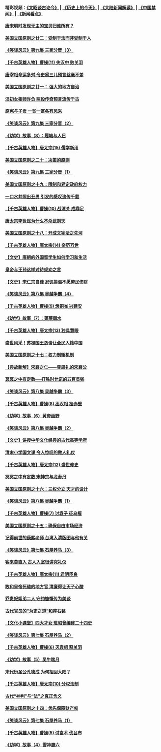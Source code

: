 #### 精彩视频：[《文昭谈古论今》](http://45.76.195.252/wenzhao) | [《历史上的今天》](http://45.76.195.252/today-in-history) | [《大陆新闻解读》](http://45.76.195.252/ntdtv-comedy) | [《中国禁闻》](http://45.76.195.252/ntdtv-news) | [《新闻看点》](http://45.76.195.252/news-insight) 

 #### [唐宋明时发现无主的宝贝归谁所有？](../pages/nsc975/n11036075.md?t=02152137) 

#### [美国立国原则之廿二：受制于法而非受制于人](../pages/nsc975/n11038266.md?t=02152137) 

#### [《笑谈风云》第九集 三家分晋（3）](../pages/nsc975/n11028646.md?t=02152137) 

#### [【千古英雄人物】曹操(11) 失汉中 败关羽](../pages/nsc975/n7783328.md?t=02152137) 

#### [唐宰相命运多舛 令史奚三儿预言丝毫不差](../pages/nsc975/n334750.md?t=02152137) 

#### [美国立国原则之廿一： 强大的地方自治](../pages/nsc975/n11036069.md?t=02152137) 

#### [汉初女相师许负 两段传奇预言流传千古](../pages/nsc975/n11035453.md?t=02152137) 

#### [原宪与子贡 一贫一富各有风采](../pages/nsc975/n11013094.md?t=02152137) 

#### [《笑谈风云》第九集 三家分晋（2）](../pages/nsc975/n11028610.md?t=02152137) 

#### [《幼学》故事（8）：履端与人日](../pages/nsc975/n10990550.md?t=02152137) 

#### [【千古英雄人物】唐太宗(15) 儒学新用](../pages/nsc975/n8046225.md?t=02152137) 

#### [美国立国原则之二十：决策的原则](../pages/nsc975/n11034691.md?t=02152137) 

#### [《笑谈风云》第九集 三家分晋（1）](../pages/nsc975/n11028591.md?t=02152137) 

#### [美国立国原则之十九：限制和界定政府权力](../pages/nsc975/n11023895.md?t=02152137) 

#### [一口水井照出丑男 引发的感叹流传千载](../pages/nsc975/n11004598.md?t=02152137) 

#### [【千古英雄人物】曹操(10) 战潼关 成鼎足](../pages/nsc975/n7779963.md?t=02152137) 

#### [唐太宗李世民为什么不杀武则天](../pages/nsc975/n11034040.md?t=02152137) 

#### [美国立国原则之十八：开成文宪法之先河](../pages/nsc975/n11008526.md?t=02152137) 

#### [【千古英雄人物】唐太宗(14) 帝范万世](../pages/nsc975/n8034234.md?t=02152137) 

#### [【文史】唐朝的外国留学生如何学习和生活](../pages/nsc975/n11010825.md?t=02152137) 

#### [皇帝与王孙这样对待规劝之言](../pages/nsc975/n10994666.md?t=02152137) 

#### [【文史】宋仁宗自律 忍饥挨渴不愿劳民伤财](../pages/nsc975/n10997349.md?t=02152137) 

#### [《笑谈风云》第八集 吴越争霸（4）](../pages/nsc975/n11010924.md?t=02152137) 

#### [【千古英雄人物】曹操(9) 筑铜雀 兴建安](../pages/nsc975/n7662497.md?t=02152137) 

#### [《幼学》故事（7）：蓬莱弱水](../pages/nsc975/n10990547.md?t=02152137) 

#### [【千古英雄人物】唐太宗(13) 独具慧眼](../pages/nsc975/n8034179.md?t=02152137) 

#### [盛世风采！苏禄国王恳请让全民入籍中国](../pages/nsc975/n10992284.md?t=02152137) 

#### [美国立国原则之十七：权力制衡机制](../pages/nsc975/n11002624.md?t=02152137) 

#### [【典故新解】宋襄之仁——尊周礼的宋襄公](../pages/nsc975/n11018653.md?t=02152137) 

#### [冥冥之中有定数──打铁时允诺的五百贯钱](../pages/nsc975/n334213.md?t=02152137) 

#### [《笑谈风云》第八集 吴越争霸（3）](../pages/nsc975/n11010889.md?t=02152137) 

#### [【千古英雄人物】曹操(8) 丞汉相 挫赤壁](../pages/nsc975/n7662490.md?t=02152137) 

#### [《幼学》故事（6）黄帝画野](../pages/nsc975/n10990546.md?t=02152137) 

#### [《笑谈风云》第八集 吴越争霸（2）](../pages/nsc975/n10996834.md?t=02152137) 

#### [【文史】讲授中华文化经典的古代高等学府](../pages/nsc975/n11003895.md?t=02152137) 

#### [清末小学国文课 令人惊叹的做人礼仪](../pages/nsc975/n10980226.md?t=02152137) 

#### [【千古英雄人物】唐太宗(12) 盛世修史](../pages/nsc975/n8034115.md?t=02152137) 

#### [冥冥之中有定数 宋神宗与龙寿丹](../pages/nsc975/n11008770.md?t=02152137) 

#### [美国立国原则之十六：三权分立 天才的设计](../pages/nsc975/n10991293.md?t=02152137) 

#### [《笑谈风云》第八集 吴越争霸（1）](../pages/nsc975/n10987751.md?t=02152137) 

#### [【千古英雄人物】曹操(7) 讨袁子 征乌桓](../pages/nsc975/n7662459.md?t=02152137) 

#### [美国立国原则之十五：确保自由市场经济](../pages/nsc975/n10957715.md?t=02152137) 

#### [记得前世的康熙老师 台湾入清版图与他有关](../pages/nsc975/n11004761.md?t=02152137) 

#### [《笑谈风云》第七集 石屋养马（3）](../pages/nsc975/n10964155.md?t=02152137) 

#### [客来莫直入 古人入室很讲究礼仪](../pages/nsc975/n11002636.md?t=02152137) 

#### [【千古英雄人物】唐太宗(11) 君明臣良](../pages/nsc975/n8030388.md?t=02152137) 

#### [敢和皇帝死磕的地方官 清廉得让天子心酸](../pages/nsc975/n10999336.md?t=02152137) 

#### [乔贵妃姐弟二人 守约慷慨传为美谈](../pages/nsc975/n10842491.md?t=02152137) 

#### [古代官员的“为吏之道”和座右铭](../pages/nsc975/n10989890.md?t=02152137) 

#### [【文化小课堂】四大才女 班昭曾编修二十四史](../pages/nsc975/n10996143.md?t=02152137) 

#### [《笑谈风云》第七集 石屋养马（2）](../pages/nsc975/n10964109.md?t=02152137) 

#### [【千古英雄人物】曹操(6) 灭袁绍 释关羽](../pages/nsc975/n7662436.md?t=02152137) 

#### [《幼学》故事（5）吴牛喘月](../pages/nsc975/n10806013.md?t=02152137) 

#### [末代衍圣公孔德成 为何拒回大陆？](../pages/nsc975/n10992548.md?t=02152137) 

#### [【千古英雄人物】唐太宗(10) 分权法制](../pages/nsc975/n8025970.md?t=02152137) 

#### [古代“神判”与“法”之真正含义](../pages/nsc975/n10982291.md?t=02152137) 

#### [美国立国原则之十四：优先保障财产权](../pages/nsc975/n10954086.md?t=02152137) 

#### [《笑谈风云》第七集 石屋养马（1）](../pages/nsc975/n10964072.md?t=02152137) 

#### [【千古英雄人物】曹操(5) 讨袁术 伐吕布](../pages/nsc975/n7637126.md?t=02152137) 

#### [《幼学》故事（4）雪神滕六](../pages/nsc975/n10806012.md?t=02152137) 

